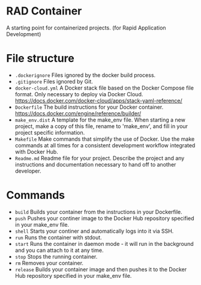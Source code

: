 # RAD Container
A starting point for containerized projects. (for Rapid Application Development)

# File structure

- `.dockerignore` Files ignored by the docker build process.
- `.gitignore` Files ignored by Git.
- `docker-cloud.yml` A Docker stack file based on the Docker Compose file format.  Only necessary to deploy via Docker Cloud.  https://docs.docker.com/docker-cloud/apps/stack-yaml-reference/
- `Dockerfile` The build instructions for your Docker container.  https://docs.docker.com/engine/reference/builder/
- `make_env.dist` A template for the make_env file.  When starting a new project, make a copy of this file, rename to 'make_env', and fill in your project specific information.  
- `Makefile` Make commands that simplify the use of Docker.  Use the make commands at all times for a consistent development workflow integrated with Docker Hub.
- `Readme.md` Readme file for your project.  Describe the project and any instructions and documentation necessary to hand off to another developer.

# Commands
- `build` Builds your container from the instructions in your Dockerfile.
- `push` Pushes your continer image to the Docker Hub repository specified in your make_env file.
- `shell` Starts your continer and automatically logs into it via SSH.
- `run`  Runs the container with stdout.
- `start` Runs the container in daemon mode - it will run in the background and you can attach to it at any time.
- `stop` Stops the running container.
- `rm` Removes your container.
- `release` Builds your container image and then pushes it to the Docker Hub repository specified in your make_env file.